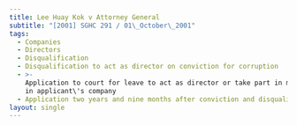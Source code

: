 ```yaml
---
title: Lee Huay Kok v Attorney General
subtitle: "[2001] SGHC 291 / 01\_October\_2001"
tags:
  - Companies
  - Directors
  - Disqualification
  - Disqualification to act as director on conviction for corruption
  - >-
    Application to court for leave to act as director or take part in management
    in applicant\'s company
  - Application two years and nine months after conviction and disqualification
layout: single
---
```


